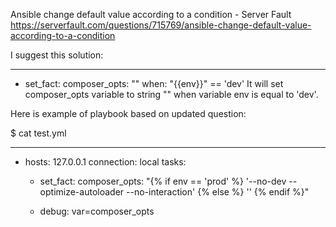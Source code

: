 

Ansible change default value according to a condition - Server Fault 
https://serverfault.com/questions/715769/ansible-change-default-value-according-to-a-condition



I suggest this solution:

---
 - set_fact:
     composer_opts: ""
   when: "{{env}}" == 'dev'
It will set composer_opts variable to string "" when variable env is equal to 'dev'.

Here is example of playbook based on updated question:

$ cat test.yml

---
- hosts: 127.0.0.1
  connection: local
  tasks:
  - set_fact:
      composer_opts: "{% if env == 'prod' %} '--no-dev --optimize-autoloader --no-interaction' {% else %} '' {% endif %}"

  - debug: var=composer_opts
